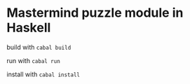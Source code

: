 # Mastermind puzzle module in Haskell
build with `cabal build`

run with `cabal run`

install with `cabal install`